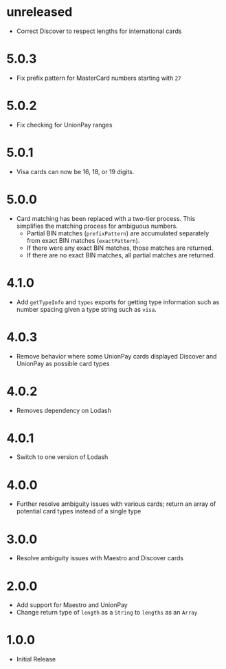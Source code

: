unreleased
==========

- Correct Discover to respect lengths for international cards

5.0.3
=====

- Fix prefix pattern for MasterCard numbers starting with `27`

5.0.2
=====

- Fix checking for UnionPay ranges

5.0.1
=====

- Visa cards can now be 16, 18, or 19 digits.

5.0.0
=====

- Card matching has been replaced with a two-tier process. This simplifies the matching process for ambiguous numbers.
  - Partial BIN matches (`prefixPattern`) are accumulated separately from exact BIN matches (`exactPattern`).
  - If there were any exact BIN matches, those matches are returned.
  - If there are no exact BIN matches, all partial matches are returned.

4.1.0
=====

- Add `getTypeInfo` and `types` exports for getting type information such as number spacing given a type string such as `visa`.

4.0.3
=====

- Remove behavior where some UnionPay cards displayed Discover and UnionPay as possible card types

4.0.2
=====

- Removes dependency on Lodash

4.0.1
=====

- Switch to one version of Lodash

4.0.0
=====

- Further resolve ambiguity issues with various cards; return an array of potential card types instead of a single type

3.0.0
=====

- Resolve ambiguity issues with Maestro and Discover cards

2.0.0
=====

- Add support for Maestro and UnionPay
- Change return type of `length` as a `String` to `lengths` as an `Array`

1.0.0
=====

- Initial Release
